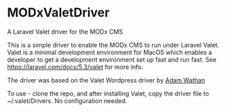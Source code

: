 # MODxValetDriver
A Laravel Valet driver for the MODx CMS

This is a simple driver to enable the MODx CMS to run under Laravel Valet. Valet is a minimal development environment for MacOS which enables a developer to get a development environment set up fast and run fast. See https://laravel.com/docs/5.3/valet for more info.

The driver was based on the Valet Wordpress driver by [Adam Wathan](https://github.com/adamwathan)

To use - clone the repo, and after installing Valet, copy the driver file to ~/.valet/Drivers. No configuration needed.
